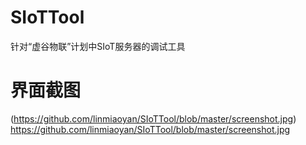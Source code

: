 # SIoTTool
针对“虚谷物联”计划中SIoT服务器的调试工具

# 界面截图
(https://github.com/linmiaoyan/SIoTTool/blob/master/screenshot.jpg)
https://github.com/linmiaoyan/SIoTTool/blob/master/screenshot.jpg
